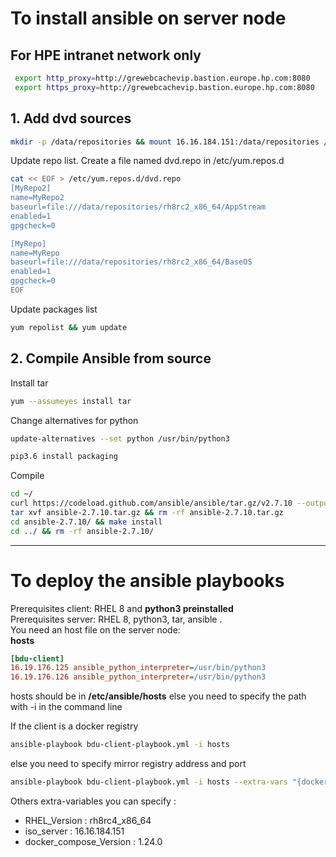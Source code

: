 # To install ansible on server node

## For HPE intranet network only
```bash
 export http_proxy=http://grewebcachevip.bastion.europe.hp.com:8080
 export https_proxy=http://grewebcachevip.bastion.europe.hp.com:8080
```
## 1. Add dvd sources
```bash
mkdir -p /data/repositories && mount 16.16.184.151:/data/repositories /data/repositories
```

Update repo list.
Create a file named dvd.repo in /etc/yum.repos.d
```bash
cat << EOF > /etc/yum.repos.d/dvd.repo
[MyRepo2]
name=MyRepo2
baseurl=file:///data/repositories/rh8rc2_x86_64/AppStream
enabled=1
gpgcheck=0

[MyRepo]
name=MyRepo
baseurl=file:///data/repositories/rh8rc2_x86_64/BaseOS
enabled=1
gpgcheck=0
EOF
```
Update packages list
```bash
yum repolist && yum update
```




## 2. Compile Ansible from source
Install tar
```bash
yum --assumeyes install tar
```
Change alternatives for python
```bash
update-alternatives --set python /usr/bin/python3
```

```bash
pip3.6 install packaging
```
Compile
```bash
cd ~/
curl https://codeload.github.com/ansible/ansible/tar.gz/v2.7.10 --output ansible-2.7.10.tar.gz
tar xvf ansible-2.7.10.tar.gz && rm -rf ansible-2.7.10.tar.gz
cd ansible-2.7.10/ && make install
cd ../ && rm -rf ansible-2.7.10/
```


---

# To deploy the ansible playbooks
Prerequisites client: RHEL 8 and **python3 preinstalled**    
Prerequisites server: RHEL 8, python3, tar, ansible .  
You need an host file on the server node:  
**hosts**   
```ini 
[bdu-client]
16.19.176.125 ansible_python_interpreter=/usr/bin/python3  
16.19.176.126 ansible_python_interpreter=/usr/bin/python3  

```

hosts should be in **/etc/ansible/hosts**  else you need to specify the path with -i <PATH> in the command line



If the client is a docker registry
```bash
ansible-playbook bdu-client-playbook.yml -i hosts
```
else you need to specify mirror registry address and port
```bash
ansible-playbook bdu-client-playbook.yml -i hosts --extra-vars "{docker_mirror_registry_address : '16.19.176.126', docker_mirror_registry_port : '5000'}"
```

Others extra-variables you can specify :  

* RHEL_Version : rh8rc4_x86_64
* iso_server : 16.16.184.151
* docker_compose_Version : 1.24.0